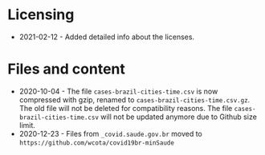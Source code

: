 # Licensing

- 2021-02-12 - Added detailed info about the licenses.

# Files and content

- 2020-10-04 - The file `cases-brazil-cities-time.csv` is now compressed with gzip, renamed to `cases-brazil-cities-time.csv.gz`. The old file will not be deleted for compatibility reasons. The file `cases-brazil-cities-time.csv` will not be updated anymore due to Github size limit.
- 2020-12-23 - Files from `_covid.saude.gov.br` moved to `https://github.com/wcota/covid19br-minSaude`
